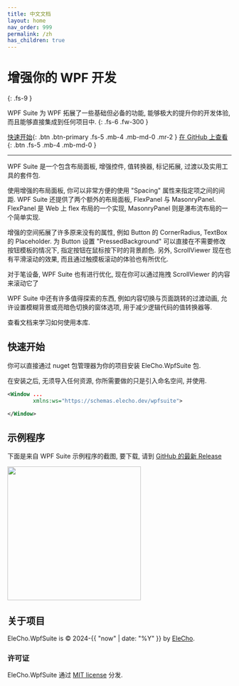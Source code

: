 ```yaml
---
title: 中文文档
layout: home
nav_order: 999
permalink: /zh
has_children: true
---
```


# 增强你的 WPF 开发
{: .fs-9 }

WPF Suite 为 WPF 拓展了一些基础但必备的功能, 能够极大的提升你的开发体验, 而且能够直接集成到任何项目中.
{: .fs-6 .fw-300 }


[快速开始](#快速开始){: .btn .btn-primary .fs-5 .mb-4 .mb-md-0 .mr-2 }
[在 GitHub 上查看](https://github.com/OrgEleCho/EleCho.WpfSuite){: .btn .fs-5 .mb-4 .mb-md-0 }

---

WPF Suite 是一个包含布局面板, 增强控件, 值转换器, 标记拓展, 过渡以及实用工具的套件包.

使用增强的布局面板, 你可以非常方便的使用 "Spacing" 属性来指定项之间的间距.
WPF Suite 还提供了两个额外的布局面板, FlexPanel 与  MasonryPanel.
FlexPanel 是 Web 上 flex 布局的一个实现, MasonryPanel 则是瀑布流布局的一个简单实现.

增强的空间拓展了许多原来没有的属性, 例如 Button 的 CornerRadius, TextBox 的 Placeholder.
为 Button 设置 "PressedBackground" 可以直接在不需要修改按钮模板的情况下, 指定按钮在鼠标按下时的背景颜色.
另外, ScrollViewer 现在也有平滑滚动的效果, 而且通过触摸板滚动的体验也有所优化.

对于笔设备, WPF Suite 也有进行优化, 现在你可以通过拖拽 ScrollViewer 的内容来滚动它了

WPF Suite 中还有许多值得探索的东西, 例如内容切换与页面跳转的过渡动画, 允许设置模糊背景或亮暗色切换的窗体选项, 用于减少逻辑代码的值转换器等.

查看文档来学习如何使用本库.


## 快速开始

你可以直接通过 nuget 包管理器为你的项目安装 EleCho.WpfSuite 包.

在安装之后, 无须导入任何资源, 你所需要做的只是引入命名空间, 并使用.

```xml
<Window ...
        xmlns:ws="https://schemas.elecho.dev/wpfsuite">

</Window>
```

## 示例程序

下面是来自 WPF Suite 示例程序的截图, 要下载, 请到 [GitHub 的最新 Release](https://github.com/OrgEleCho/EleCho.WpfSuite/releases/latest)

<div class=".d-flex">

<img src="/images/app1.png" height="300">

</div>

## 关于项目

EleCho.WpfSuite is &copy; 2024-{{ "now" | date: "%Y" }} by [EleCho](https://github.com/OrgEleCho).

### 许可证

EleCho.WpfSuite 通过 [MIT license](https://github.com/OrgEleCho/EleCho.WpfSuite/blob/master/LICENSE.txt) 分发.